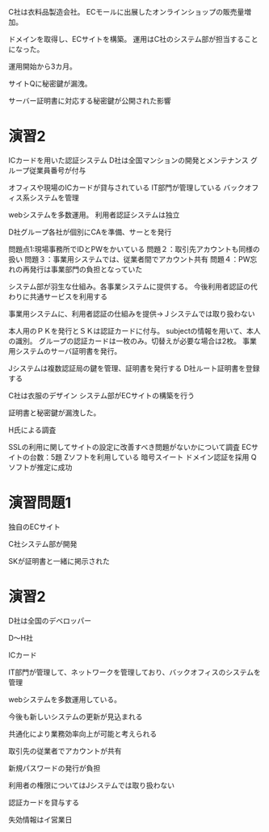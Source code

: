 C社は衣料品製造会社。
ECモールに出展したオンラインショップの販売量増加。

ドメインを取得し、ECサイトを構築。
運用はC社のシステム部が担当することになった。

運用開始から3カ月。

サイトQに秘密鍵が漏洩。

サーバー証明書に対応する秘密鍵が公開された影響

# 演習2

ICカードを用いた認証システム
D社は全国マンションの開発とメンテナンス
グループ従業員番号が付与

オフィスや現場のICカードが貸与されている
IT部門が管理している
バックオフィス系システムを管理

webシステムを多数運用。
利用者認証システムは独立

D社グループ各社が個別にCAを準備、サーとを発行

問題点1:現場事務所でIDとPWをかいている
問題２：取引先アカウントも同様の扱い
問題３：事業用システムでは、従業者間でアカウント共有
問題４：PW忘れの再発行は事業部門の負担となっていた

システム部が羽生な仕組み。各事業システムに提供する。
今後利用者認証の代わりに共通サービスを利用する

事業用システムに、利用者認証の仕組みを提供→Ｊシステムでは取り扱わない

本人用のＰＫを発行とＳＫは認証カードに付与。
subjectの情報を用いて、本人の識別。
グループの認証カードは一枚のみ。切替えが必要な場合は2枚。
事業用システムのサーバ証明書を発行。

Jシステムは複数認証局の鍵を管理、証明書を発行する
D社ルート証明書を登録する

C社は衣服のデザイン
システム部がECサイトの構築を行う

証明書と秘密鍵が漏洩した。

H氏による調査

SSLの利用に関してサイトの設定に改善すべき問題がないかについて調査
ECサイトの台数：5題
Zソフトを利用している
暗号スイート
ドメイン認証を採用
Qソフトが推定に成功

# 演習問題1


独自のECサイト

C社システム部が開発

SKが証明書と一緒に掲示された

# 演習2

D社は全国のデベロッパー

D～H社

ICカード

IT部門が管理して、ネットワークを管理しており、バックオフィスのシステムを管理

webシステムを多数運用している。

今後も新しいシステムの更新が見込まれる

共通化により業務効率向上が可能と考えられる

取引先の従業者でアカウントが共有

新規パスワードの発行が負担

利用者の権限についてはJシステムでは取り扱わない

認証カードを貸与する

失効情報はイ営業日
